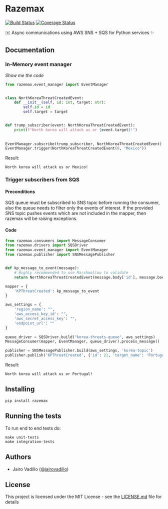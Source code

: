 # Razemax
[![Build Status](https://travis-ci.com/21Buttons/razemax.svg?branch=master)](https://travis-ci.com/21Buttons/razemax)
[![Coverage Status](https://coveralls.io/repos/github/21Buttons/razemax/badge.svg?branch=master)](https://coveralls.io/github/21Buttons/razemax?branch=master)

✉️ Async communications using AWS SNS + SQS for Python services ✨

## Documentation

### In-Memory event manager

_Show me the code_

```python
from razemax.event_manager import EventManager


class NorthKoreaThreatCreatedEvent:
    def __init__(self, id: int, target: str):
        self.id = id
        self.target = target


def trump_subscriber(event: NorthKoreaThreatCreatedEvent):
    print(f"North korea will attack us or {event.target}!")
    
    
EventManager.subscribe(trump_subscriber, NorthKoreaThreatCreatedEvent)
EventManager.trigger(NorthKoreaThreatCreatedEvent(0, "Mexico"))
```

Result:
```
North korea will attack us or Mexico!
```

### Trigger subscribers from SQS

#### Preconditions

SQS queue must be subscribed to SNS topic before running the consumer, also the queue needs to filter only the events of interest. If the provided SNS topic pushes events which are not included in the mapper, then razemax will be raising exceptions.

#### Code

```python
from razemax.consumers import MessageConsumer
from razemax.drivers import SQSDriver
from razemax.event_manager import EventManager
from razemax.publisher import SNSMessagePublisher


def kp_message_to_event(message):
    # Highly recommended to use Marshmallow to validate
    return NorthKoreaThreatCreatedEvent(message.body['id'], message.body['target_name'])

mapper = {
    'KPThreatCreated': kp_message_to_event
}

aws_settings = {
    'region_name': "",
    'aws_access_key_id': "",
    'aws_secret_access_key': "",
    'endpoint_url': ""
}

queue_driver = SQSDriver.build("korea-threats-queue", aws_settings)
MessageConsumer(mapper, EventManager, queue_driver).process_message()

publisher = SNSMessagePublisher.build(aws_settings, 'korea-topic')
publisher.publish('KPThreatCreated', {'id': 21, 'target_name': 'Portugal'})
```

Result:

```
North korea will attack us or Portugal!
```

## Installing

`pip install razemax`


## Running the tests

To run end to end tests do:
```
make unit-tests
make integration-tests
```

## Authors

* Jairo Vadillo ([@jairovadillo](https://github.com/jairovadillo))

## License

This project is licensed under the MIT License - see the [LICENSE.md](LICENSE.md) file for details
